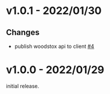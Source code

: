 # v1.0.1 - 2022/01/30

## Changes

* publish woodstox api to
  client [#4](https://github.com/irgaly/original-characters-stax-xml-parser/pull/4)

# v1.0.0 - 2022/01/29

initial release.

